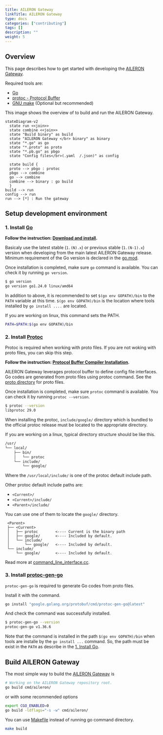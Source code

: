 ```yaml
---
title: AILERON Gateway
linkTitle: AILERON Gateway
type: docs
categories: ["contributing"]
tags: []
description: ""
weight: 5
---
```


## Overview

This page describes how to get started with developing the [AILERON Gateway](https://github.com/aileron-gateway/aileron-gateway).

Required tools are:

- [Go](https://go.dev/)
- [protoc - Protocol Buffer](https://protobuf.dev/)
- [GNU make](https://www.gnu.org/software/make/) (Optional but recommended)

This image shows the overview of to build and run the AILERON Gateway.

```mermaid
stateDiagram-v2
  state run <<join>>
  state combine <<join>>
  state "Build binary" as build
  state "AILERON Gateway </br> binary" as binary
  state "*.go" as go
  state "*.proto" as proto
  state "*.pb.go" as pbgo
  state "Config files</br>(.yaml  /.json)" as config
  
  state build {
  proto --> pbgo : protoc
  pbgo --> combine
  go --> combine
  combine --> binary : go build
  }
build --> run
config --> run
run --> [*] : Run the gateway
```

## Setup development environment

### 1. Install [Go](https://go.dev/doc/install)

**Follow the instruction: [Download and install](https://go.dev/doc/install).**

Basicaly use the latest stable (`1.(N).x`) or previous stable (`1.(N-1).x`) version when developing from the main latest AILERON Gateway release.
Minimum requirement of the Go version is declared in the [go.mod](https://github.com/aileron-gateway/aileron-gateway/blob/main/go.mod).

Once installation is completed, make sure `go` command is available.
You can check it by running `go version`.

```bash
$ go version
go version go1.24.0 linux/amd64
```

In addition to above, it is recommended to set `$(go env GOPATH)/bin` to the `PATH` variable at this time.
`$(go env GOPATH)/bin` is the location where tools installed by `go install ....` are located.

If you are working on linux, this command sets the PATH.

```bash
PATH=$PATH:$(go env GOPATH)/bin
```

### 2. Install [Protoc](https://github.com/protocolbuffers/protobuf)

Protoc is required when working with proto files.
If you are not woking with proto files, you can skip this step.

**Follow the instruction: [Protocol Buffer Compiler Installation](https://protobuf.dev/installation/).**

AILERON Gateway leverages protocol buffer to define config file interfaces.
Go codes are generated from proto files using protoc command.
See the [proto directory](https://github.com/aileron-gateway/aileron-gateway/tree/main/proto) for proto files.

Once installation is completed, make sure `protoc` command is available.
You can check it by running `protoc --version`.

```bash
$ protoc --version
libprotoc 29.0
```

When installing the protoc, `include/google/` directory which is bundled to the official protoc release
must be located to the appropriate directory.

If you are working on a linux, typical directory structure should be like this.

```txt
/usr/
└── local/
    ├── bin/
    │   └── protoc
    └── include/
        └── google/
```

Where the `/usr/local/include/` is one of the protoc default include path.

Other protoc default include paths are:

- `<Current>/`
- `<Current>/include/`
- `<Parent>/include/`

You can use one of them to locate the `google/` directory.

```text
 <Parent>
 ├── <Current>
 │   ├── protoc        <---- Current is the binary path
 │   ├── google/       <---- Included by default.
 │   └── include/
 │       └── google/   <---- Included by default.
 └── include/
     └── google/       <---- Included by default.
```

Read more at [command_line_interface.cc](https://github.com/protocolbuffers/protobuf/blob/0be8c0b8d75964eceba143b82c9a7bafdcbf1e01/src/google/protobuf/compiler/command_line_interface.cc#L256-L296).

### 3. Install [protoc-gen-go](https://pkg.go.dev/google.golang.org/protobuf)

`protoc-gen-go` is required to generate Go codes from proto files.

Install it with the command.

```bash
go install "google.golang.org/protobuf/cmd/protoc-gen-go@latest"
```

And check the command was successfully installed.

```bash
$ protoc-gen-go --version
protoc-gen-go v1.36.6
```

Note that the command is installed in the path `$(go env GOPATH)/bin` when tools are installe by the `go install ...` command.
So, the path must be exist in the `PATH` as describe in the [1. Install Go](#1-install-go).

## Build AILERON Gateway

The most simple way to build the [AILERON Gateway](https://github.com/aileron-gateway/aileron-gateway) is

```bash
# Working on the AILERON Gateway repository root.
go build cmd/aileron/
```

or with some recommended options

```bash
export CGO_ENABLED=0
go build -ldflags="-s -w" cmd/aileron/
```

You can use [Makefile](https://github.com/aileron-gateway/aileron-gateway/blob/main/Makefile) instead of running go command directory.

```bash
make build
```
